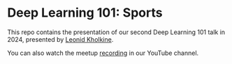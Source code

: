 # Deep Learning 101: Sports

This repo contains the presentation of our second Deep Learning 101 talk in 2024, presented by [Leonid Kholkine](https://www.linkedin.com/in/kholkine/).

You can also watch the meetup [recording](https://www.youtube.com/live/qqcBaE25QXk?si=NFdPkEXbMolZLys5) in our YouTube channel.
